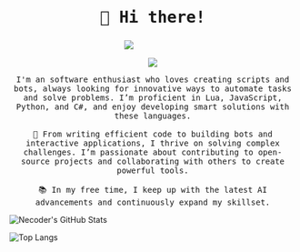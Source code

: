 <div align="center" style="font-family: 'Roboto Mono', monospace;">
    <h1 align="center">👋 Hi there!</h1>
    <img src="https://i.imgur.com/2CuEEgc.gif" style="min-width: 100px; max-width: 400px; margin: 5px">
    <a href="https://skillicons.dev" style="display: flex; flex-direction: collumn; margin: 10px; align-self: center; justify-content: center;">
    <img src="https://skillicons.dev/icons?i=cs,css,js,ts,nodejs,lua,python" />
    </a>
    <p>
        I'm an software enthusiast who loves creating scripts and bots, always looking for innovative ways to automate tasks and solve problems. I’m proficient in Lua, JavaScript, Python, and C#, and enjoy developing smart solutions with these languages.
        </br></br>
        🔧 From writing efficient code to building bots and interactive applications, I thrive on solving complex challenges. I’m passionate about contributing to open-source projects and collaborating with others to create powerful tools.
        </br></br>
        📚 In my free time, I keep up with the latest AI advancements and continuously expand my skillset.
    </p>
</div>

![Necoder's GitHub Stats](https://github-readme-stats.vercel.app/api?username=necoderai&show_icons=true&bg_color=ffffff&title_color=6a0dad&text_color=000000&icon_color=6a0dad&border_color=6a0dad&border_radius=10)


![Top Langs](https://github-readme-stats.vercel.app/api/top-langs/?username=necoderai&layout=compact)
